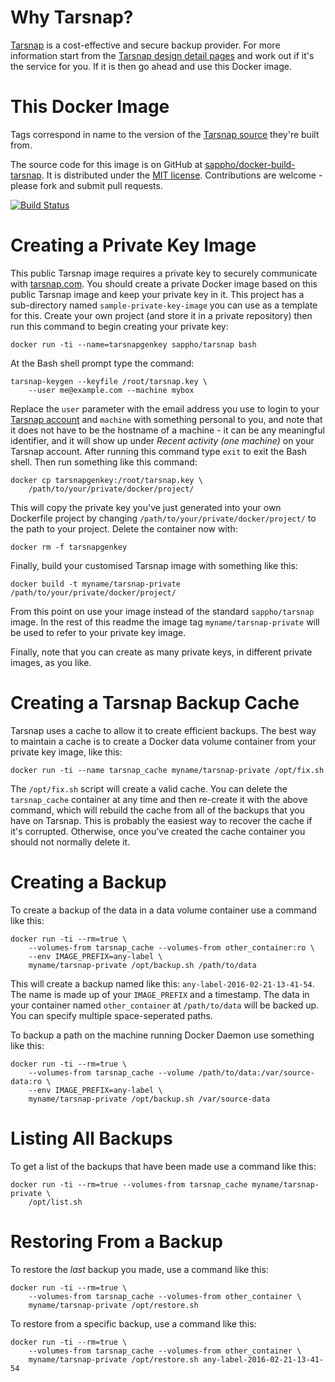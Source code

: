 # Why Tarsnap?

[Tarsnap](https://www.tarsnap.com) is a cost-effective and secure backup provider. For more information start from the [Tarsnap design detail pages](https://www.tarsnap.com/design.html) and work out if it's the service for you. If it is then go ahead and use this Docker image.

# This Docker Image

Tags correspond in name to the version of the [Tarsnap source](https://github.com/Tarsnap/tarsnap) they're built from.

The source code for this image is on GitHub at [sappho/docker-build-tarsnap](https://github.com/sappho/docker-build-tarsnap). It is distributed under the [MIT license](https://opensource.org/licenses/MIT). Contributions are welcome - please fork and submit pull requests.

[![Build Status](https://travis-ci.org/sappho/docker-build-tarsnap.svg?branch=master)](https://travis-ci.org/sappho/docker-build-tarsnap)

# Creating a Private Key Image

This public Tarsnap image requires a private key to securely communicate with [tarsnap.com](https://www.tarsnap.com). You should create a private Docker image based on this public Tarsnap image and keep your private key in it. This project has a sub-directory named `sample-private-key-image` you can use as a template for this. Create your own project (and store it in a private repository) then run this command to begin creating your private key:

    docker run -ti --name=tarsnapgenkey sappho/tarsnap bash

At the Bash shell prompt type the command:

    tarsnap-keygen --keyfile /root/tarsnap.key \
        --user me@example.com --machine mybox

Replace the `user` parameter with the email address you use to login to your [Tarsnap account](https://www.tarsnap.com/account.html) and `machine` with something personal to you, and note that it does not have to be the hostname of a machine - it can be any meaningful identifier, and it will show up under _Recent activity (one machine)_ on your Tarsnap account. After running this command type `exit` to exit the Bash shell. Then run something like this command:

    docker cp tarsnapgenkey:/root/tarsnap.key \
        /path/to/your/private/docker/project/

This will copy the private key you've just generated into your own Dockerfile project by changing `/path/to/your/private/docker/project/` to the path to your project. Delete the container now with:

    docker rm -f tarsnapgenkey

Finally, build your customised Tarsnap image with something like this:

    docker build -t myname/tarsnap-private /path/to/your/private/docker/project/

From this point on use your image instead of the standard `sappho/tarsnap` image. In the rest of this readme the image tag `myname/tarsnap-private` will be used to refer to your private key image.

Finally, note that you can create as many private keys, in different private images, as you like.

# Creating a Tarsnap Backup Cache

Tarsnap uses a cache to allow it to create efficient backups. The best way to maintain a cache is to create a Docker data volume container from your private key image, like this:

    docker run -ti --name tarsnap_cache myname/tarsnap-private /opt/fix.sh

The `/opt/fix.sh` script will create a valid cache. You can delete the `tarsnap_cache` container at any time and then re-create it with the above command, which will rebuild the cache from all of the backups that you have on Tarsnap. This is probably the easiest way to recover the cache if it's corrupted. Otherwise, once you've created the cache container you should not normally delete it.

# Creating a Backup

To create a backup of the data in a data volume container use a command like this:

    docker run -ti --rm=true \
        --volumes-from tarsnap_cache --volumes-from other_container:ro \
        --env IMAGE_PREFIX=any-label \
        myname/tarsnap-private /opt/backup.sh /path/to/data

This will create a backup named like this: `any-label-2016-02-21-13-41-54`. The name is made up of your `IMAGE_PREFIX` and a timestamp. The data in your container named `other_container` at `/path/to/data` will be backed up. You can specify multiple space-seperated paths.

To backup a path on the machine running Docker Daemon use something like this:

    docker run -ti --rm=true \
        --volumes-from tarsnap_cache --volume /path/to/data:/var/source-data:ro \
        --env IMAGE_PREFIX=any-label \
        myname/tarsnap-private /opt/backup.sh /var/source-data

# Listing All Backups

To get a list of the backups that have been made use a command like this:

    docker run -ti --rm=true --volumes-from tarsnap_cache myname/tarsnap-private \
        /opt/list.sh

# Restoring From a Backup

To restore the _last_ backup you made, use a command like this:

    docker run -ti --rm=true \
        --volumes-from tarsnap_cache --volumes-from other_container \
        myname/tarsnap-private /opt/restore.sh

To restore from a specific backup, use a command like this:

    docker run -ti --rm=true \
        --volumes-from tarsnap_cache --volumes-from other_container \
        myname/tarsnap-private /opt/restore.sh any-label-2016-02-21-13-41-54
